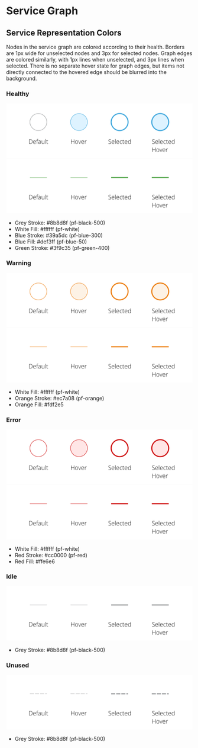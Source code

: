 # Service Graph

## Service Representation Colors
Nodes in the service graph are colored according to their health. Borders are 1px wide for unselected nodes and 3px for selected nodes. Graph edges are colored similarly, with 1px lines when unselected, and 3px lines when selected. There is no separate hover state for graph edges, but items not directly connected to the hovered edge should be blurred into the background.

### Healthy
![healthy nodes](img/node-status-default.png)
![healthy edges](img/edge-status-healthy.png)
- Grey Stroke: #8b8d8f (pf-black-500)
- White Fill: #ffffff (pf-white)
- Blue Stroke: #39a5dc (pf-blue-300)
- Blue Fill: #def3ff (pf-blue-50)
- Green Stroke: #3f9c35 (pf-green-400)

### Warning
![warning nodes](img/node-status-warning.png)
![warning edges](img/edge-status-warning.png)
- White Fill: #ffffff (pf-white)
- Orange Stroke: #ec7a08 (pf-orange)
- Orange Fill: #fdf2e5

### Error
![error nodes](img/node-status-error.png)
![error edges](img/edge-status-error.png)
- White Fill: #ffffff (pf-white)
- Red Stroke: #cc0000 (pf-red)
- Red Fill: #ffe6e6

### Idle
![idle edges](img/edge-status-idle.png)
- Grey Stroke: #8b8d8f (pf-black-500)

### Unused
![unused edges](img/edge-status-unused.png)
- Grey Stroke: #8b8d8f (pf-black-500)
